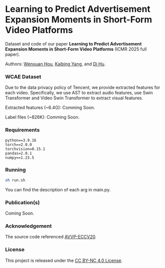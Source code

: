# Learning to Predict Advertisement Expansion Moments in Short-Form Video Platforms

Dataset and code of our paper **Learning to Predict Advertisement Expansion Moments in Short-Form Video Platforms** (ICMR 2025 full paper).

Authors: [Wenxuan Hou](https://hou9612.github.io/), [Kaibing Yang](https://keibingyang.github.io/), and [Di Hu](https://dtaoo.github.io/).



### WCAE Dataset

Due to the data privacy policy of Tencent, we provide extracted features for each video. Specifically, we use AST to extract audio features, use Swin Transformer and Video Swin Transformer to extract visual features.

Extracted features (~6.4G): Comming Soon.

Label files (~826K): Comming Soon.



### Requirements

```
python==3.9.16
torch==2.0.0
torchvision=0.15.1
pandas=2.0.1
numpy==1.23.5
```



### Running

```sh
sh run.sh
```

You can find the description of each arg in main.py. 



### Publication(s)

Coming Soon.



### Acknowledgement

The source code referenced [AVVP-ECCV20](https://github.com/YapengTian/AVVP-ECCV20).



### License

This project is released under the [CC BY-NC 4.0 License](https://creativecommons.org/licenses/by-nc/4.0/).